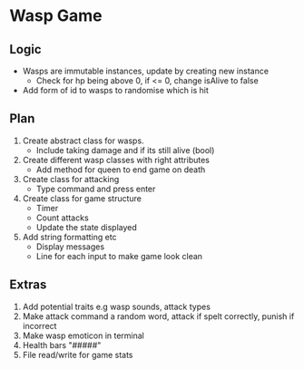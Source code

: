 # Wasp Game

## Logic

- Wasps are immutable instances, update by creating new instance
  - Check for hp being above 0, if <= 0, change isAlive to false
- Add form of id to wasps to randomise which is hit

## Plan

1) Create abstract class for wasps.
   - Include taking damage and if its still alive (bool)
2) Create different wasp classes with right attributes
   - Add method for queen to end game on death
3) Create class for attacking
   - Type command and press enter
4) Create class for game structure
   - Timer
   - Count attacks
   - Update the state displayed
5) Add string formatting etc
   - Display messages
   - Line for each input to make game look clean

## Extras

1) Add potential traits e.g wasp sounds, attack types
2) Make attack command a random word, attack if spelt correctly, punish if incorrect
3) Make wasp emoticon in terminal 
4) Health bars "#####"
5) File read/write for game stats
